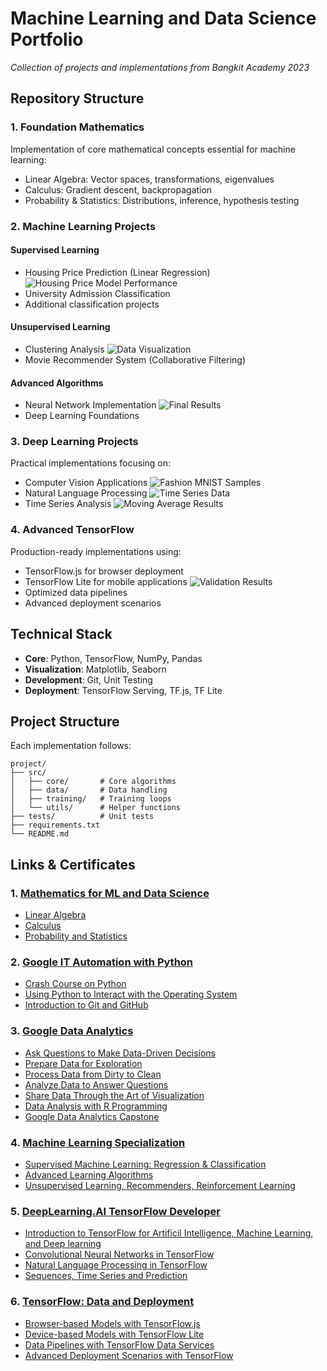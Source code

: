 # Machine Learning and Data Science Portfolio
*Collection of projects and implementations from Bangkit Academy 2023*

## Repository Structure

### 1. Foundation Mathematics
Implementation of core mathematical concepts essential for machine learning:
- Linear Algebra: Vector spaces, transformations, eigenvalues
- Calculus: Gradient descent, backpropagation
- Probability & Statistics: Distributions, inference, hypothesis testing

### 2. Machine Learning Projects
#### Supervised Learning
- Housing Price Prediction (Linear Regression)
  ![Housing Price Model Performance](03-Deep-Learning-Projects/03-Time-Series-Projects/01-Time-Series-Basics/Model-Performance-Comparison.jpeg)
- University Admission Classification
- Additional classification projects

#### Unsupervised Learning
- Clustering Analysis
  ![Data Visualization](03-Deep-Learning-Projects/03-Time-Series-Projects/01-Time-Series-Basics/Training-Data-Visualization.jpeg)
- Movie Recommender System (Collaborative Filtering)

#### Advanced Algorithms
- Neural Network Implementation
  ![Final Results](03-Deep-Learning-Projects/03-Time-Series-Projects/01-Time-Series-Basics/Final-Forecast-Evaluation.jpeg)
- Deep Learning Foundations

### 3. Deep Learning Projects
Practical implementations focusing on:
- Computer Vision Applications
  ![Fashion MNIST Samples](04-Advanced-TensorFlow/02-Mobile-ML-Applications/fashion-mnist-tflite/Fashion-MNIST-Sample-Images.jpeg)
- Natural Language Processing
  ![Time Series Data](03-Deep-Learning-Projects/03-Time-Series-Projects/01-Time-Series-Basics/Time-Series-Data-Visualization.jpeg)
- Time Series Analysis
  ![Moving Average Results](03-Deep-Learning-Projects/03-Time-Series-Projects/01-Time-Series-Basics/Moving-Average-Results.jpeg)

### 4. Advanced TensorFlow
Production-ready implementations using:
- TensorFlow.js for browser deployment
- TensorFlow Lite for mobile applications
  ![Validation Results](03-Deep-Learning-Projects/03-Time-Series-Projects/01-Time-Series-Basics/Validation-Data-Visualization.jpeg)
- Optimized data pipelines
- Advanced deployment scenarios

## Technical Stack
- **Core**: Python, TensorFlow, NumPy, Pandas
- **Visualization**: Matplotlib, Seaborn
- **Development**: Git, Unit Testing
- **Deployment**: TensorFlow Serving, TF.js, TF Lite

## Project Structure
Each implementation follows:
```
project/
├── src/
│   ├── core/       # Core algorithms
│   ├── data/       # Data handling
│   ├── training/   # Training loops
│   └── utils/      # Helper functions
├── tests/          # Unit tests
├── requirements.txt
└── README.md
```

## Links & Certificates
### 1. [Mathematics for ML and Data Science](https://www.coursera.org/specializations/mathematics-for-machine-learning-and-data-science)
- [Linear Algebra](https://coursera.org/share/48d8c2fa78e446e7b95f4b0c7dbc490d) 
- [Calculus](https://coursera.org/share/c3fcf27c5fe0a43da271e0919ce1dcc9)
- [Probability and Statistics](https://coursera.org/share/be92c381e5ad3a3f900ec25d8308ab7f)

### 2. [Google IT Automation with Python](https://www.coursera.org/professional-certificates/google-it-automation)
- [Crash Course on Python](https://www.coursera.org/account/accomplishments/verify/5NLSJ3LP64BJ?utm_source=link&utm_medium=certificate&utm_content=cert_image&utm_campaign=sharing_cta&utm_product=course)
- [Using Python to Interact with the Operating System](https://coursera.org/share/26631cb707cafb6013943fff26d24470)
- [Introduction to Git and GitHub](https://coursera.org/share/37bc5af5761c60b1507fbde466f2bfef)

### 3. [Google Data Analytics](https://www.coursera.org/specializations/google-data-analytics)
- [Ask Questions to Make Data-Driven Decisions](https://coursera.org/share/1bc734fd65a215694eec390ad5c990d0)
- [Prepare Data for Exploration](https://coursera.org/share/712d6522913b79a79cd34cf2936d8a79)
- [Process Data from Dirty to Clean](https://coursera.org/share/22c96b74fc0e88336a32726ac4973919)
- [Analyze Data to Answer Questions](https://coursera.org/share/072c2c442132923e0656df11ffe538c9)
- [Share Data Through the Art of Visualization](https://coursera.org/share/2163754b560efc6621240b8b3a4c1c31)
- [Data Analysis with R Programming](https://coursera.org/share/1d836bb4b1511744eeb6f383ebeed4c0)
- [Google Data Analytics Capstone](https://coursera.org/share/83e721f04d7770cb80bf71910bd4b316)

### 4. [Machine Learning Specialization](https://www.coursera.org/specializations/machine-learning-introduction)
- [Supervised Machine Learning: Regression & Classification](https://coursera.org/share/bf4f171a435a65967f210c70a1803575)
- [Advanced Learning Algorithms](https://coursera.org/share/f628df67e277143aa033b3d229c98e76)
- [Unsupervised Learning, Recommenders, Reinforcement Learning](https://coursera.org/share/ae3a3feb59960a9ba2d3ab880b1fb073)


### 5. [DeepLearning.AI TensorFlow Developer](https://www.coursera.org/specializations/tensorflow-in-practice)
- [Introduction to TensorFlow for Artificil Intelligence, Machine Learning, and Deep learning](https://coursera.org/share/950244b3d15319b4fec4928fa60fcb1a)
- [Convolutional Neural Networks in TensorFlow](https://coursera.org/share/1cfb5a35414f51f69f36db2362e4d3df)
- [Natural Language Processing in TensorFlow](https://coursera.org/share/f7f46b2299600ba003a4f34a1a51333a)
- [Sequences, Time Series and Prediction](https://coursera.org/share/910f296a706d92132be77ed11cfbd993)

### 6. [TensorFlow: Data and Deployment](https://www.coursera.org/specializations/tensorflow-data-and-deployment)
- [Browser-based Models with TensorFlow.js](https://www.coursera.org/account/accomplishments/certificate/6KHD5UP9V3GZ)
- [Device-based Models with TensorFlow Lite](https://www.coursera.org/account/accomplishments/certificate/9PP6ZX5NLB5A)
- [Data Pipelines with TensorFlow Data Services](https://www.coursera.org/account/accomplishments/certificate/P85F6WQVJSAX)
- [Advanced Deployment Scenarios with TensorFlow](https://www.coursera.org/account/accomplishments/certificate/T5A47V9G5MCX)